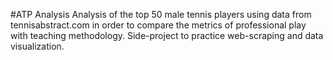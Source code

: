 #ATP Analysis 
Analysis of the top 50 male tennis players using data from tennisabstract.com in order to compare the metrics of professional play with teaching methodology. Side-project to practice web-scraping and data visualization. 


